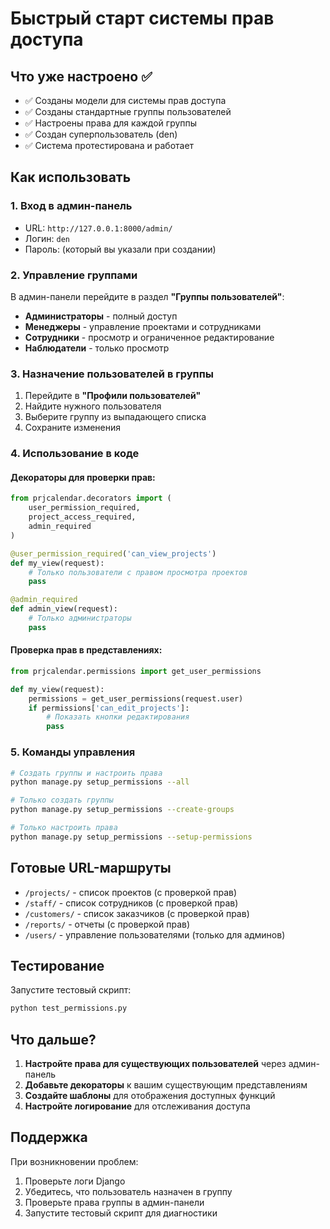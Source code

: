 # Быстрый старт системы прав доступа

## Что уже настроено ✅

- ✅ Созданы модели для системы прав доступа
- ✅ Созданы стандартные группы пользователей
- ✅ Настроены права для каждой группы
- ✅ Создан суперпользователь (den)
- ✅ Система протестирована и работает

## Как использовать

### 1. Вход в админ-панель
- URL: `http://127.0.0.1:8000/admin/`
- Логин: `den`
- Пароль: (который вы указали при создании)

### 2. Управление группами
В админ-панели перейдите в раздел **"Группы пользователей"**:
- **Администраторы** - полный доступ
- **Менеджеры** - управление проектами и сотрудниками
- **Сотрудники** - просмотр и ограниченное редактирование
- **Наблюдатели** - только просмотр

### 3. Назначение пользователей в группы
1. Перейдите в **"Профили пользователей"**
2. Найдите нужного пользователя
3. Выберите группу из выпадающего списка
4. Сохраните изменения

### 4. Использование в коде

#### Декораторы для проверки прав:
```python
from prjcalendar.decorators import (
    user_permission_required,
    project_access_required,
    admin_required
)

@user_permission_required('can_view_projects')
def my_view(request):
    # Только пользователи с правом просмотра проектов
    pass

@admin_required
def admin_view(request):
    # Только администраторы
    pass
```

#### Проверка прав в представлениях:
```python
from prjcalendar.permissions import get_user_permissions

def my_view(request):
    permissions = get_user_permissions(request.user)
    if permissions['can_edit_projects']:
        # Показать кнопки редактирования
        pass
```

### 5. Команды управления

```bash
# Создать группы и настроить права
python manage.py setup_permissions --all

# Только создать группы
python manage.py setup_permissions --create-groups

# Только настроить права
python manage.py setup_permissions --setup-permissions
```

## Готовые URL-маршруты

- `/projects/` - список проектов (с проверкой прав)
- `/staff/` - список сотрудников (с проверкой прав)
- `/customers/` - список заказчиков (с проверкой прав)
- `/reports/` - отчеты (с проверкой прав)
- `/users/` - управление пользователями (только для админов)

## Тестирование

Запустите тестовый скрипт:
```bash
python test_permissions.py
```

## Что дальше?

1. **Настройте права для существующих пользователей** через админ-панель
2. **Добавьте декораторы** к вашим существующим представлениям
3. **Создайте шаблоны** для отображения доступных функций
4. **Настройте логирование** для отслеживания доступа

## Поддержка

При возникновении проблем:
1. Проверьте логи Django
2. Убедитесь, что пользователь назначен в группу
3. Проверьте права группы в админ-панели
4. Запустите тестовый скрипт для диагностики


